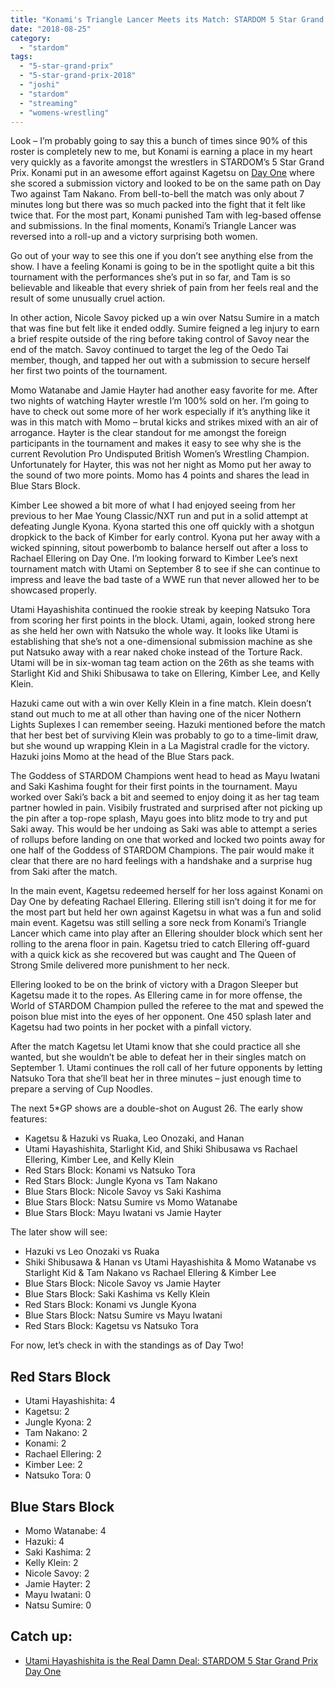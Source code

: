 ```yaml
---
title: "Konami's Triangle Lancer Meets its Match: STARDOM 5 Star Grand Prix 2018 Day Two"
date: "2018-08-25"
category: 
  - "stardom"
tags: 
  - "5-star-grand-prix"
  - "5-star-grand-prix-2018"
  - "joshi"
  - "stardom"
  - "streaming"
  - "womens-wrestling"
---
```


Look – I’m probably going to say this a bunch of times since 90% of this roster is completely new to me, but Konami is earning a place in my heart very quickly as a favorite amongst the wrestlers in STARDOM’s 5 Star Grand Prix. Konami put in an awesome effort against Kagetsu on [Day One](https://www.gansobomb.com/2018/08/21/stardom-5-star-grand-prix-day-one/) where she scored a submission victory and looked to be on the same path on Day Two against Tam Nakano. From bell-to-bell the match was only about 7 minutes long but there was so much packed into the fight that it felt like twice that. For the most part, Konami punished Tam with leg-based offense and submissions. In the final moments, Konami’s Triangle Lancer was reversed into a roll-up and a victory surprising both women.

Go out of your way to see this one if you don’t see anything else from the show. I have a feeling Konami is going to be in the spotlight quite a bit this tournament with the performances she’s put in so far, and Tam is so believable and likeable that every shriek of pain from her feels real and the result of some unusually cruel action.

<Tweet tweetId="1032525322627895296" />

In other action, Nicole Savoy picked up a win over Natsu Sumire in a match that was fine but felt like it ended oddly. Sumire feigned a leg injury to earn a brief respite outside of the ring before taking control of Savoy near the end of the match. Savoy continued to target the leg of the Oedo Tai member, though, and tapped her out with a submission to secure herself her first two points of the tournament.

Momo Watanabe and Jamie Hayter had another easy favorite for me. After two nights of watching Hayter wrestle I’m 100% sold on her. I’m going to have to check out some more of her work especially if it’s anything like it was in this match with Momo – brutal kicks and strikes mixed with an air of arrogance. Hayter is the clear standout for me amongst the foreign participants in the tournament and makes it easy to see why she is the current Revolution Pro Undisputed British Women’s Wrestling Champion. Unfortunately for Hayter, this was not her night as Momo put her away to the sound of two more points. Momo has 4 points and shares the lead in Blue Stars Block.

<Tweet tweetId="1032134838365519873" />

Kimber Lee showed a bit more of what I had enjoyed seeing from her previous to her Mae Young Classic/NXT run and put in a solid attempt at defeating Jungle Kyona. Kyona started this one off quickly with a shotgun dropkick to the back of Kimber for early control. Kyona put her away with a wicked spinning, sitout powerbomb to balance herself out after a loss to Rachael Ellering on Day One. I’m looking forward to Kimber Lee’s next tournament match with Utami on September 8 to see if she can continue to impress and leave the bad taste of a WWE run that never allowed her to be showcased properly.

Utami Hayashishita continued the rookie streak by keeping Natsuko Tora from scoring her first points in the block. Utami, again, looked strong here as she held her own with Natsuko the whole way. It looks like Utami is establishing that she’s not a one-dimensional submission machine as she put Natsuko away with a rear naked choke instead of the Torture Rack. Utami will be in six-woman tag team action on the 26th as she teams with Starlight Kid and Shiki Shibusawa to take on Ellering, Kimber Lee, and Kelly Klein.

<Tweet tweetId="1032432789595938816" />

Hazuki came out with a win over Kelly Klein in a fine match. Klein doesn’t stand out much to me at all other than having one of the nicer Nothern Lights Suplexes I can remember seeing. Hazuki mentioned before the match that her best bet of surviving Klein was probably to go to a time-limit draw, but she wound up wrapping Klein in a La Magistral cradle for the victory. Hazuki joins Momo at the head of the Blue Stars pack.

The Goddess of STARDOM Champions went head to head as Mayu Iwatani and Saki Kashima fought for their first points in the tournament. Mayu worked over Saki’s back a bit and seemed to enjoy doing it as her tag team partner howled in pain. Visibily frustrated and surprised after not picking up the pin after a top-rope splash, Mayu goes into blitz mode to try and put Saki away. This would be her undoing as Saki was able to attempt a series of rollups before landing on one that worked and locked two points away for one half of the Goddess of STARDOM Champions. The pair would make it clear that there are no hard feelings with a handshake and a surprise hug from Saki after the match.

In the main event, Kagetsu redeemed herself for her loss against Konami on Day One by defeating Rachael Ellering. Ellering still isn’t doing it for me for the most part but held her own against Kagetsu in what was a fun and solid main event. Kagetsu was still selling a sore neck from Konami’s Triangle Lancer which came into play after an Ellering shoulder block which sent her rolling to the arena floor in pain. Kagetsu tried to catch Ellering off-guard with a quick kick as she recovered but was caught and The Queen of Strong Smile delivered more punishment to her neck.

Ellering looked to be on the brink of victory with a Dragon Sleeper but Kagetsu made it to the ropes. As Ellering came in for more offense, the World of STARDOM Champion pulled the referee to the mat and spewed the poison blue mist into the eyes of her opponent. One 450 splash later and Kagetsu had two points in her pocket with a pinfall victory.

<Tweet tweetId="1032967689340239872" />

After the match Kagetsu let Utami know that she could practice all she wanted, but she wouldn’t be able to defeat her in their singles match on September 1. Utami continues the roll call of her future opponents by letting Natsuko Tora that she’ll beat her in three minutes – just enough time to prepare a serving of Cup Noodles.

The next 5\*GP shows are a double-shot on August 26. The early show features:

- Kagetsu & Hazuki vs Ruaka, Leo Onozaki, and Hanan
- Utami Hayashishita, Starlight Kid, and Shiki Shibusawa vs Rachael Ellering, Kimber Lee, and Kelly Klein
- Red Stars Block: Konami vs Natsuko Tora
- Red Stars Block: Jungle Kyona vs Tam Nakano
- Blue Stars Block: Nicole Savoy vs Saki Kashima
- Blue Stars Block: Natsu Sumire vs Momo Watanabe
- Blue Stars Block: Mayu Iwatani vs Jamie Hayter

The later show will see:

- Hazuki vs Leo Onozaki vs Ruaka
- Shiki Shibusawa & Hanan vs Utami Hayashishita & Momo Watanabe vs Starlight Kid & Tam Nakano vs Rachael Ellering & Kimber Lee
- Blue Stars Block: Nicole Savoy vs Jamie Hayter
- Blue Stars Block: Saki Kashima vs Kelly Klein
- Red Stars Block: Konami vs Jungle Kyona
- Blue Stars Block: Natsu Sumire vs Mayu Iwatani
- Red Stars Block: Kagetsu vs Natsuko Tora

For now, let’s check in with the standings as of Day Two!

## Red Stars Block

- Utami Hayashishita: 4
- Kagetsu: 2
- Jungle Kyona: 2
- Tam Nakano: 2
- Konami: 2
- Rachael Ellering: 2
- Kimber Lee: 2
- Natsuko Tora: 0

<Tweet tweetId="1033017217485422593" />

## Blue Stars Block

- Momo Watanabe: 4
- Hazuki: 4
- Saki Kashima: 2
- Kelly Klein: 2
- Nicole Savoy: 2
- Jamie Hayter: 2
- Mayu Iwatani: 0
- Natsu Sumire: 0

<Tweet tweetId="1033017175257141249" />

## Catch up:

- [Utami Hayashishita is the Real Damn Deal: STARDOM 5 Star Grand Prix Day One](https://www.gansobomb.com/2018/08/21/stardom-5-star-grand-prix-day-one/)
